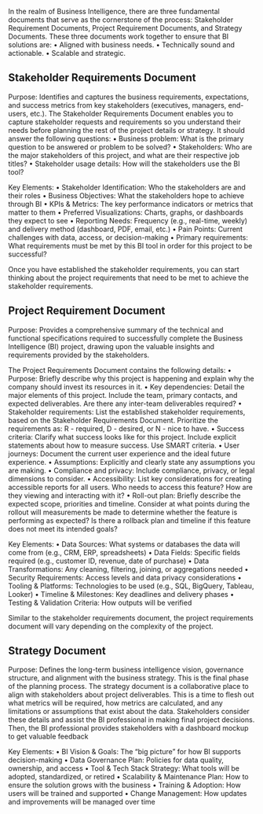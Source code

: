 In the realm of Business Intelligence, there are three fundamental documents that serve as the cornerstone of the process: Stakeholder Requirement Documents, Project Requirement Documents, and Strategy Documents. These three documents work together to ensure that BI solutions are:
	•	Aligned with business needs.
	•	Technically sound and actionable.
	•	Scalable and strategic.

## Stakeholder Requirements Document

Purpose:
Identifies and captures the business requirements, expectations, and success metrics from key stakeholders (executives, managers, end-users, etc.).
The Stakeholder Requirements Document enables you to capture stakeholder requests and requirements so you understand their needs before planning the rest of the project details or strategy. It should answer the following questions:
	•	Business problem: What is the primary question to be answered or problem to be solved?
	• Stakeholders: Who are the major stakeholders of this project, and what are their respective job titles? 
	•	Stakeholder usage details: How will the stakeholders use the BI tool?


Key Elements: 
	•	Stakeholder Identification: Who the stakeholders are and their roles
	•	Business Objectives: What the stakeholders hope to achieve through BI
	•	KPIs & Metrics: The key performance indicators or metrics that matter to them
	•	Preferred Visualizations: Charts, graphs, or dashboards they expect to see
	•	Reporting Needs: Frequency (e.g., real-time, weekly) and delivery method (dashboard, PDF, email, etc.)
	•	Pain Points: Current challenges with data, access, or decision-making
	•	Primary requirements: What requirements must be met by this BI tool in order for this project to be successful? 

Once you have established the stakeholder requirements, you can start thinking about the project requirements that need to be met to achieve the stakeholder requirements.

## Project Requirement Document
Purpose:
Provides a comprehensive summary of the technical and functional specifications required to successfully complete the Business Intelligence (BI) project, drawing upon the valuable insights and requirements provided by the stakeholders.


The Project Requirements Document contains the following details: 
	•	Purpose: Briefly describe why this project is happening and explain why the company should invest its resources in it.
	•	Key dependencies: Detail the major elements of this project. Include the team, primary contacts, and expected deliverables. Are there any inter-team deliverables required? 
	•	Stakeholder requirements: List the established stakeholder requirements, based on the Stakeholder Requirements Document. Prioritize the requirements as: R - required, D - desired, or N - nice to have.
	•	Success criteria: Clarify what success looks like for this project. Include explicit statements about how to measure success. Use SMART criteria. 
	•	User journeys: Document the current user experience and the ideal future experience. 
	•	Assumptions: Explicitly and clearly state any assumptions you are making. 
	•	Compliance and privacy: Include compliance, privacy, or legal dimensions to consider. 
	•	Accessibility: List key considerations for creating accessible reports for all users. Who needs to access this feature? How are they viewing and interacting with it? 
	•	Roll-out plan: Briefly describe the expected scope, priorities and timeline. Consider at what points during the rollout will measurements be made to determine whether the feature is performing as expected? Is there a rollback plan and timeline if this feature does not meet its intended goals?


Key Elements:
	•	Data Sources: What systems or databases the data will come from (e.g., CRM, ERP, spreadsheets)
	•	Data Fields: Specific fields required (e.g., customer ID, revenue, date of purchase)
	•	Data Transformations: Any cleaning, filtering, joining, or aggregations needed
	•	Security Requirements: Access levels and data privacy considerations
	•	Tooling & Platforms: Technologies to be used (e.g., SQL, BigQuery, Tableau, Looker)
	•	Timeline & Milestones: Key deadlines and delivery phases
	•	Testing & Validation Criteria: How outputs will be verified

Similar to the stakeholder requirements document, the project requirements document will vary depending on the complexity of the project.


## Strategy Document

Purpose:
Defines the long-term business intelligence vision, governance structure, and alignment with the business strategy.
This is the final phase of the planning process. The strategy document is a collaborative place to align with stakeholders about project deliverables. This is a time to flesh out what metrics will be required, how metrics are calculated, and any limitations or assumptions that exist about the data. Stakeholders consider these details and assist the BI professional in making final project decisions. Then, the BI professional provides stakeholders with a dashboard mockup to get valuable feedback

Key Elements:
	•	BI Vision & Goals: The “big picture” for how BI supports decision-making
	•	Data Governance Plan: Policies for data quality, ownership, and access
	•	Tool & Tech Stack Strategy: What tools will be adopted, standardized, or retired
	•	Scalability & Maintenance Plan: How to ensure the solution grows with the business
	•	Training & Adoption: How users will be trained and supported
	•	Change Management: How updates and improvements will be managed over time
